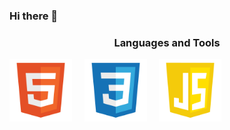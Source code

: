 ### Hi there 👋

<!--
**PedroVidal27/PedroVidal27** is a ✨ _special_ ✨ repository because its `README.md` (this file) appears on your GitHub profile.

Here are some ideas to get you started:

- 🔭 I’m currently working on ...
- 🌱 I’m currently learning ...
- 👯 I’m looking to collaborate on ...
- 🤔 I’m looking for help with ...
- 💬 Ask me about ...
- 📫 How to reach me: ...
- 😄 Pronouns: ...
- ⚡ Fun fact: ...
-->

<h3 align="center">Languages and Tools</h3>
<div align="center" style="display: flex; align-items: center">
  <img src="./HTML5 Logo.png" style="width: 100px; height: auto"\>
  &nbsp;
  &nbsp;
  &nbsp;
  <img src="./CSS Logo.png" style="width: 100px; height: auto"\>
  &nbsp;
  &nbsp;
  &nbsp;
  <img src="./Javascript Logo.png" alt="Teste" style="width: 100px; height: auto"\>
</div>
